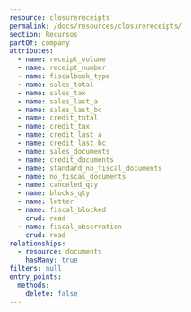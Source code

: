 ```yaml
---
resource: closurereceipts
permalink: /docs/resources/closurereceipts/
section: Recursos
partOf: company
attributes:
  - name: receipt_volume
  - name: receipt_number
  - name: fiscalbook_type
  - name: sales_total
  - name: sales_tax
  - name: sales_last_a
  - name: sales_last_bc
  - name: credit_total
  - name: credit_tax
  - name: credit_last_a
  - name: credit_last_bc
  - name: sales_documents
  - name: credit_documents
  - name: standard_no_fiscal_documents
  - name: no_fiscal_documents
  - name: canceled_qty
  - name: blocks_qty
  - name: letter
  - name: fiscal_blocked
    crud: read
  - name: fiscal_observation
    crud: read
relationships:
  - resource: documents
    hasMany: true
filters: null
entry_points:
  methods:
    delete: false
---
```

